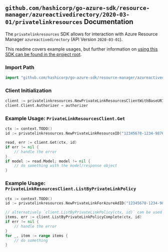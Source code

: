 
## `github.com/hashicorp/go-azure-sdk/resource-manager/azureactivedirectory/2020-03-01/privatelinkresources` Documentation

The `privatelinkresources` SDK allows for interaction with Azure Resource Manager `azureactivedirectory` (API Version `2020-03-01`).

This readme covers example usages, but further information on [using this SDK can be found in the project root](https://github.com/hashicorp/go-azure-sdk/tree/main/docs).

### Import Path

```go
import "github.com/hashicorp/go-azure-sdk/resource-manager/azureactivedirectory/2020-03-01/privatelinkresources"
```


### Client Initialization

```go
client := privatelinkresources.NewPrivateLinkResourcesClientWithBaseURI("https://management.azure.com")
client.Client.Authorizer = authorizer
```


### Example Usage: `PrivateLinkResourcesClient.Get`

```go
ctx := context.TODO()
id := privatelinkresources.NewPrivateLinkResourceID("12345678-1234-9876-4563-123456789012", "example-resource-group", "privateLinkForAzureAdValue", "privateLinkResourceValue")

read, err := client.Get(ctx, id)
if err != nil {
	// handle the error
}
if model := read.Model; model != nil {
	// do something with the model/response object
}
```


### Example Usage: `PrivateLinkResourcesClient.ListByPrivateLinkPolicy`

```go
ctx := context.TODO()
id := privatelinkresources.NewPrivateLinkForAzureAdID("12345678-1234-9876-4563-123456789012", "example-resource-group", "privateLinkForAzureAdValue")

// alternatively `client.ListByPrivateLinkPolicy(ctx, id)` can be used to do batched pagination
items, err := client.ListByPrivateLinkPolicyComplete(ctx, id)
if err != nil {
	// handle the error
}
for _, item := range items {
	// do something
}
```
